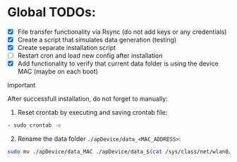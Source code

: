 # Global TODOs:
- [x] File transfer functionality via Rsync (do not add keys or any credentials)
- [x] Create a script that simulates data generation (testing)
- [x] Create separate installation script
- [ ] Restart cron and load new config after installation
- [x] Add functionality to verify that current data folder is using the device MAC (maybe on each boot)

> [!IMPORTANT]
> After successfull installation, do not forget to manually:
> 1. Reset crontab by executing and saving crontab file:
> ```bash
> - sudo crontab -e
> ```
> 2. Rename the data folder ```./apDevice/data_<MAC_ADDRESS>```:
> ```bash
> sudo mv ./apDevice/data_MAC ./apDevice/data_$(cat /sys/class/net/wlan0/address | tr ':' '-')
> ```

